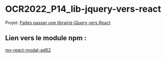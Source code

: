# OCR2022_P14_lib-jquery-vers-react

Projet: [Faites passer une librairie jQuery vers React](https://openclassrooms.com/fr/paths/516/projects/815)

## Lien vers le module npm :

[my-react-modal-ad62](https://www.npmjs.com/package/my-react-modal-ad62)